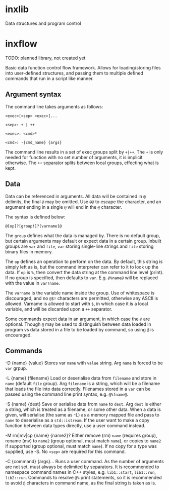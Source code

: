 # inxlib

Data structures and program control

# inxflow

TODO: planned library, not created yet

Basic data function control flow framework.
Allows for loading/storing files into user-defined structures,
and passing them to multiple defined commands that run in a script
like manner.

## Argument syntax

The command line takes arguments as follows:

	<exec>[<sep> <exec>]...

	<sep>: + | ++

	<exec>: <cmd>*

	<cmd>: -{cmd_name} {args}

The command line results in a set of exec groups split by `+|++`.
The `+` is only needed for function with no set number of arguments,
it is implicit otherwise.
The `++` separator splits between local groups, effecting what is kept.

## Data

Data can be referenced in arguments. All data will be contained in `@` delimits,
the final `@` may be omitted. Use `@@` to escape the character, and an argument
ending in a single `@` will end in the `@` character.

The syntax is defined below:

	@[op]?[group!]?[varname]@

The `group` defines what the data is managed by. There is no default group,
but certain arguments may default or expect data in a certain group.
Inbuilt groups are `var` and `file`, `var` storing single-line strings and
`file` storing binary files in memory.

The `op` defines an operation to perform on the data.
By default, this string is simply left as is, but the command interpreter
can refer to it to look up the data.
If `op` is `%`, then convert the data string at the command line level (print).
If no group is specified, then defaults to `var`.
E.g. `@%name@` will be replaced with the value in `var!name`.

The `varname` is the variable name inside the group.  Use of whitespace is discouraged,
and no `@$!` characters are permitted, otherwise any ASCII is allowed.
Varname is allowed to start with `$`, in which case it is a local variable, and will be
discarded upon a `++` separator.

Some commands expect data in an argument, in which case the `@` are optional.
Though `@` may be used to distinguish between data loaded in program vs data stored
in a file to be loaded by command, so using `@` is encouraged.

## Commands

-D {name} {value}
Stores var `name` with `value` string. Arg `name` is forced to be `var` grpup.

-L {name} {filename}
Load or deserialise data from `filename` and store in `name` (default `file` group).
Arg `filename` is a string, which will be a filename that loads the file into data
correctly.
Filenames stored in a `var` can be passed using the command line print syntax, e.g. `@%fname@`.

-S {name} {dest}
Save or serialise data from `name` to `dest`.
Arg `dest` is either a string, which is treated as a filename, or some other data.
When a data is given, will serialise (the same as -L) as a memory mapped file and pass to `name`
to deserialise as a `std::istream`.
If the user want to make a copy function between data types directly, use a user command instead.

-M rm|mv|cp {name} {name2}?
Either remove (rm) `name` (requires group), rename (mv) to `name2` (group optional, must match `name`),
or copies to `name2` if supported (group optional, must match `name`).
If no copy for a type was supplied, use -S. No `<sep>` are required for this command.

-C {command} {args}...
Runs a user command. As the number of arguments are not set, must always be delimited
by separators.
It is recommended to namespace command names in C++ styles, e.g. `lib1::start`, `lib1::run`, `lib2::run`.
Commands to resolve `@%` print statements, so it is recommended to avoid `@` characters in command name,
as the final string is taken as is.
